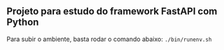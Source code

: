 ## Projeto para estudo do framework FastAPI com Python

Para subir o ambiente, basta rodar o comando abaixo:
```./bin/runenv.sh```